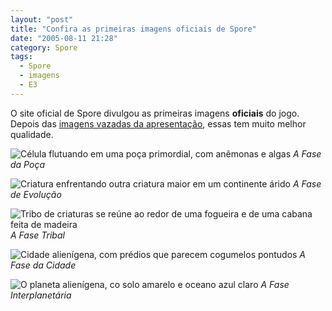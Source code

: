 ```yaml
---
layout: "post"
title: "Confira as primeiras imagens oficiais de Spore"
date: "2005-08-11 21:28"
category: Spore
tags:
  - Spore
  - imagens
  - E3
---
```


O site oficial de Spore divulgou as primeiras imagens **oficiais** do jogo. Depois das [imagens vazadas da apresentação](/noticias/post/imagens-da-apresentaco-de-spore-na-gdc/), essas tem muito melhor qualidade.

![Célula flutuando em uma poça primordial, com anêmonas e algas](/assets/images/galleries/spore/5.jpg)
_A Fase da Poça_

![Criatura enfrentando outra criatura maior em um continente árido](/assets/images/galleries/spore/4.jpg)
_A Fase de Evolução_

![Tribo de criaturas se reúne ao redor de uma fogueira e de uma cabana feita de madeira](/assets/images/galleries/spore/3.jpg)
_A Fase Tribal_

![Cidade alienígena, com prédios que parecem cogumelos pontudos](/assets/images/galleries/spore/2.jpg)
_A Fase da Cidade_

![O planeta alienígena, co solo amarelo e oceano azul claro](/assets/images/galleries/spore/1.jpg)
_A Fase Interplanetária_

